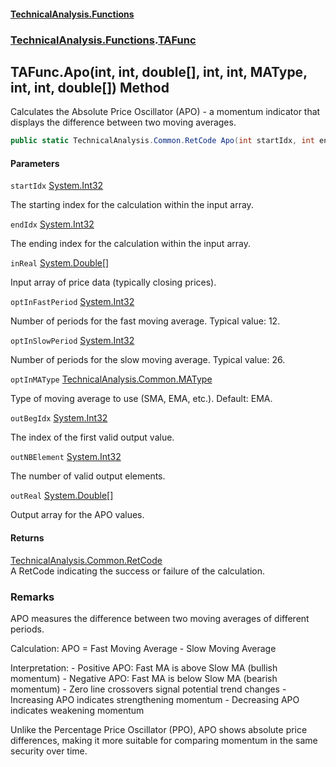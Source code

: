#### [TechnicalAnalysis\.Functions](Atypical.TechnicalAnalysis.Functions.md 'Atypical\.TechnicalAnalysis\.Functions')
### [TechnicalAnalysis\.Functions](Atypical.TechnicalAnalysis.Functions.md#TechnicalAnalysis.Functions 'TechnicalAnalysis\.Functions').[TAFunc](TAFunc.md 'TechnicalAnalysis\.Functions\.TAFunc')

## TAFunc\.Apo\(int, int, double\[\], int, int, MAType, int, int, double\[\]\) Method

Calculates the Absolute Price Oscillator \(APO\) \- a momentum indicator that displays the difference between two moving averages\.

```csharp
public static TechnicalAnalysis.Common.RetCode Apo(int startIdx, int endIdx, in double[] inReal, in int optInFastPeriod, in int optInSlowPeriod, in TechnicalAnalysis.Common.MAType optInMAType, ref int outBegIdx, ref int outNBElement, ref double[] outReal);
```
#### Parameters

<a name='TechnicalAnalysis.Functions.TAFunc.Apo(int,int,double[],int,int,TechnicalAnalysis.Common.MAType,int,int,double[]).startIdx'></a>

`startIdx` [System\.Int32](https://docs.microsoft.com/en-us/dotnet/api/System.Int32 'System\.Int32')

The starting index for the calculation within the input array\.

<a name='TechnicalAnalysis.Functions.TAFunc.Apo(int,int,double[],int,int,TechnicalAnalysis.Common.MAType,int,int,double[]).endIdx'></a>

`endIdx` [System\.Int32](https://docs.microsoft.com/en-us/dotnet/api/System.Int32 'System\.Int32')

The ending index for the calculation within the input array\.

<a name='TechnicalAnalysis.Functions.TAFunc.Apo(int,int,double[],int,int,TechnicalAnalysis.Common.MAType,int,int,double[]).inReal'></a>

`inReal` [System\.Double](https://docs.microsoft.com/en-us/dotnet/api/System.Double 'System\.Double')[\[\]](https://docs.microsoft.com/en-us/dotnet/api/System.Array 'System\.Array')

Input array of price data \(typically closing prices\)\.

<a name='TechnicalAnalysis.Functions.TAFunc.Apo(int,int,double[],int,int,TechnicalAnalysis.Common.MAType,int,int,double[]).optInFastPeriod'></a>

`optInFastPeriod` [System\.Int32](https://docs.microsoft.com/en-us/dotnet/api/System.Int32 'System\.Int32')

Number of periods for the fast moving average\. Typical value: 12\.

<a name='TechnicalAnalysis.Functions.TAFunc.Apo(int,int,double[],int,int,TechnicalAnalysis.Common.MAType,int,int,double[]).optInSlowPeriod'></a>

`optInSlowPeriod` [System\.Int32](https://docs.microsoft.com/en-us/dotnet/api/System.Int32 'System\.Int32')

Number of periods for the slow moving average\. Typical value: 26\.

<a name='TechnicalAnalysis.Functions.TAFunc.Apo(int,int,double[],int,int,TechnicalAnalysis.Common.MAType,int,int,double[]).optInMAType'></a>

`optInMAType` [TechnicalAnalysis\.Common\.MAType](https://docs.microsoft.com/en-us/dotnet/api/TechnicalAnalysis.Common.MAType 'TechnicalAnalysis\.Common\.MAType')

Type of moving average to use \(SMA, EMA, etc\.\)\. Default: EMA\.

<a name='TechnicalAnalysis.Functions.TAFunc.Apo(int,int,double[],int,int,TechnicalAnalysis.Common.MAType,int,int,double[]).outBegIdx'></a>

`outBegIdx` [System\.Int32](https://docs.microsoft.com/en-us/dotnet/api/System.Int32 'System\.Int32')

The index of the first valid output value\.

<a name='TechnicalAnalysis.Functions.TAFunc.Apo(int,int,double[],int,int,TechnicalAnalysis.Common.MAType,int,int,double[]).outNBElement'></a>

`outNBElement` [System\.Int32](https://docs.microsoft.com/en-us/dotnet/api/System.Int32 'System\.Int32')

The number of valid output elements\.

<a name='TechnicalAnalysis.Functions.TAFunc.Apo(int,int,double[],int,int,TechnicalAnalysis.Common.MAType,int,int,double[]).outReal'></a>

`outReal` [System\.Double](https://docs.microsoft.com/en-us/dotnet/api/System.Double 'System\.Double')[\[\]](https://docs.microsoft.com/en-us/dotnet/api/System.Array 'System\.Array')

Output array for the APO values\.

#### Returns
[TechnicalAnalysis\.Common\.RetCode](https://docs.microsoft.com/en-us/dotnet/api/TechnicalAnalysis.Common.RetCode 'TechnicalAnalysis\.Common\.RetCode')  
A RetCode indicating the success or failure of the calculation\.

### Remarks
APO measures the difference between two moving averages of different periods\.

Calculation:
APO = Fast Moving Average \- Slow Moving Average

Interpretation:
\- Positive APO: Fast MA is above Slow MA \(bullish momentum\)
\- Negative APO: Fast MA is below Slow MA \(bearish momentum\)
\- Zero line crossovers signal potential trend changes
\- Increasing APO indicates strengthening momentum
\- Decreasing APO indicates weakening momentum

Unlike the Percentage Price Oscillator \(PPO\), APO shows absolute price differences,
making it more suitable for comparing momentum in the same security over time\.